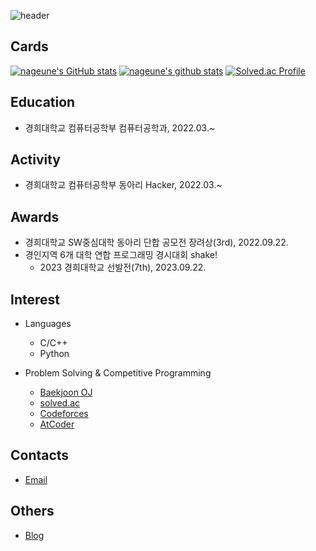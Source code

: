 ![header](https://capsule-render.vercel.app/api?type=waving&height=200&text=nageune&fontAlign=80&fontAlignY=40&color=gradient)

## Cards
[![nageune's GitHub stats](https://github-readme-stats.vercel.app/api?username=nageune)](https://github.com/anuraghazra/github-readme-stats)
[![nageune's github stats](https://github-readme-stats.vercel.app/api/top-langs/?username=nageune&show_icons=true&hide_border=true&title_color=004386&icon_color=004386&layout=compact)](https://github.com/nageune)
[![Solved.ac Profile](http://mazassumnida.wtf/api/v2/generate_badge?boj=kangkh0906)](https://solved.ac/kangkh0906)

## Education
- 경희대학교 컴퓨터공학부 컴퓨터공학과, 2022.03.~

## Activity
- 경희대학교 컴퓨터공학부 동아리 Hacker, 2022.03.~

## Awards
- 경희대학교 SW중심대학 동아리 단합 공모전 장려상(3rd), 2022.09.22.
- 경인지역 6개 대학 연합 프로그래밍 경시대회 shake!
  - 2023 경희대학교 선발전(7th), 2023.09.22.
 
## Interest
- Languages
  - C/C++
  - Python

- Problem Solving & Competitive Programming
  - [Baekjoon OJ](https://www.acmicpc.net/user/kangkh0906)
  - [solved.ac](https://solved.ac/profile/kangkh0906)
  - [Codeforces](https://codeforces.com/profile/khyunx)
  - [AtCoder](https://atcoder.jp/users/nageune)
 
## Contacts
- [Email](mailto:kangkh0906@khu.ac.kr)

## Others
- [Blog](https://khyunx.tistory.com)
